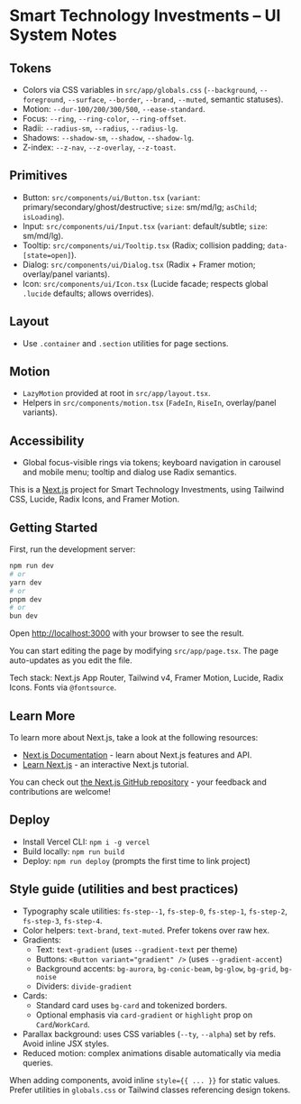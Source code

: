 # Smart Technology Investments – UI System Notes

## Tokens
- Colors via CSS variables in `src/app/globals.css` (`--background`, `--foreground`, `--surface`, `--border`, `--brand`, `--muted`, semantic statuses).
- Motion: `--dur-100/200/300/500`, `--ease-standard`.
- Focus: `--ring`, `--ring-color`, `--ring-offset`.
- Radii: `--radius-sm`, `--radius`, `--radius-lg`.
- Shadows: `--shadow-sm`, `--shadow`, `--shadow-lg`.
- Z-index: `--z-nav`, `--z-overlay`, `--z-toast`.

## Primitives
- Button: `src/components/ui/Button.tsx` (`variant`: primary/secondary/ghost/destructive; `size`: sm/md/lg; `asChild`; `isLoading`).
- Input: `src/components/ui/Input.tsx` (`variant`: default/subtle; `size`: sm/md/lg).
- Tooltip: `src/components/ui/Tooltip.tsx` (Radix; collision padding; `data-[state=open]`).
- Dialog: `src/components/ui/Dialog.tsx` (Radix + Framer motion; overlay/panel variants).
- Icon: `src/components/ui/Icon.tsx` (Lucide facade; respects global `.lucide` defaults; allows overrides).

## Layout
- Use `.container` and `.section` utilities for page sections.

## Motion
- `LazyMotion` provided at root in `src/app/layout.tsx`.
- Helpers in `src/components/motion.tsx` (`FadeIn`, `RiseIn`, overlay/panel variants).

## Accessibility
- Global focus-visible rings via tokens; keyboard navigation in carousel and mobile menu; tooltip and dialog use Radix semantics.

This is a [Next.js](https://nextjs.org) project for Smart Technology Investments, using Tailwind CSS, Lucide, Radix Icons, and Framer Motion.

## Getting Started

First, run the development server:

```bash
npm run dev
# or
yarn dev
# or
pnpm dev
# or
bun dev
```

Open [http://localhost:3000](http://localhost:3000) with your browser to see the result.

You can start editing the page by modifying `src/app/page.tsx`. The page auto-updates as you edit the file.

Tech stack: Next.js App Router, Tailwind v4, Framer Motion, Lucide, Radix Icons. Fonts via `@fontsource`.

## Learn More

To learn more about Next.js, take a look at the following resources:

- [Next.js Documentation](https://nextjs.org/docs) - learn about Next.js features and API.
- [Learn Next.js](https://nextjs.org/learn) - an interactive Next.js tutorial.

You can check out [the Next.js GitHub repository](https://github.com/vercel/next.js) - your feedback and contributions are welcome!

## Deploy

- Install Vercel CLI: `npm i -g vercel`
- Build locally: `npm run build`
- Deploy: `npm run deploy` (prompts the first time to link project)

## Style guide (utilities and best practices)

- Typography scale utilities: `fs-step--1`, `fs-step-0`, `fs-step-1`, `fs-step-2`, `fs-step-3`, `fs-step-4`.
- Color helpers: `text-brand`, `text-muted`. Prefer tokens over raw hex.
- Gradients:
  - Text: `text-gradient` (uses `--gradient-text` per theme)
  - Buttons: `<Button variant="gradient" />` (uses `--gradient-accent`)
  - Background accents: `bg-aurora`, `bg-conic-beam`, `bg-glow`, `bg-grid`, `bg-noise`
  - Dividers: `divide-gradient`
- Cards:
  - Standard card uses `bg-card` and tokenized borders.
  - Optional emphasis via `card-gradient` or `highlight` prop on `Card`/`WorkCard`.
- Parallax background: uses CSS variables (`--ty`, `--alpha`) set by refs. Avoid inline JSX styles.
- Reduced motion: complex animations disable automatically via media queries.

When adding components, avoid inline `style={{ ... }}` for static values. Prefer utilities in `globals.css` or Tailwind classes referencing design tokens.
